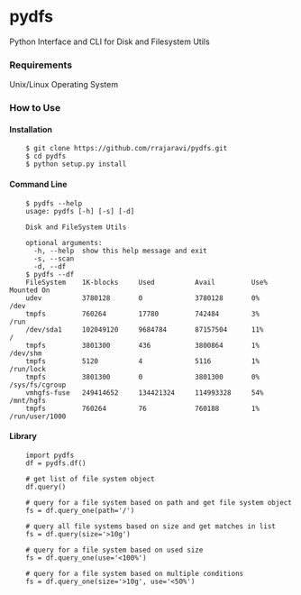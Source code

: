 # pydfs
Python Interface and CLI for Disk and Filesystem Utils

### Requirements
Unix/Linux Operating System

### How to Use
#### Installation

        $ git clone https://github.com/rrajaravi/pydfs.git
        $ cd pydfs
        $ python setup.py install

#### Command Line

        $ pydfs --help
        usage: pydfs [-h] [-s] [-d]

        Disk and FileSystem Utils

        optional arguments:
          -h, --help  show this help message and exit
          -s, --scan
          -d, --df
        $ pydfs --df
        FileSystem    1K-blocks     Used          Avail         Use%          Mounted On    
        udev          3780128       0             3780128       0%            /dev          
        tmpfs         760264        17780         742484        3%            /run          
        /dev/sda1     102049120     9684784       87157504      11%           /             
        tmpfs         3801300       436           3800864       1%            /dev/shm      
        tmpfs         5120          4             5116          1%            /run/lock     
        tmpfs         3801300       0             3801300       0%            /sys/fs/cgroup
        vmhgfs-fuse   249414652     134421324     114993328     54%           /mnt/hgfs     
        tmpfs         760264        76            760188        1%            /run/user/1000

#### Library

        import pydfs
        df = pydfs.df()
        
        # get list of file system object
        df.query()
        
        # query for a file system based on path and get file system object
        fs = df.query_one(path='/')

        # query all file systems based on size and get matches in list
        fs = df.query(size='>10g')

        # query for a file system based on used size
        fs = df.query_one(use='<100%')
        
        # query for a file system based on multiple conditions
        fs = df.query_one(size='>10g', use='<50%') 
